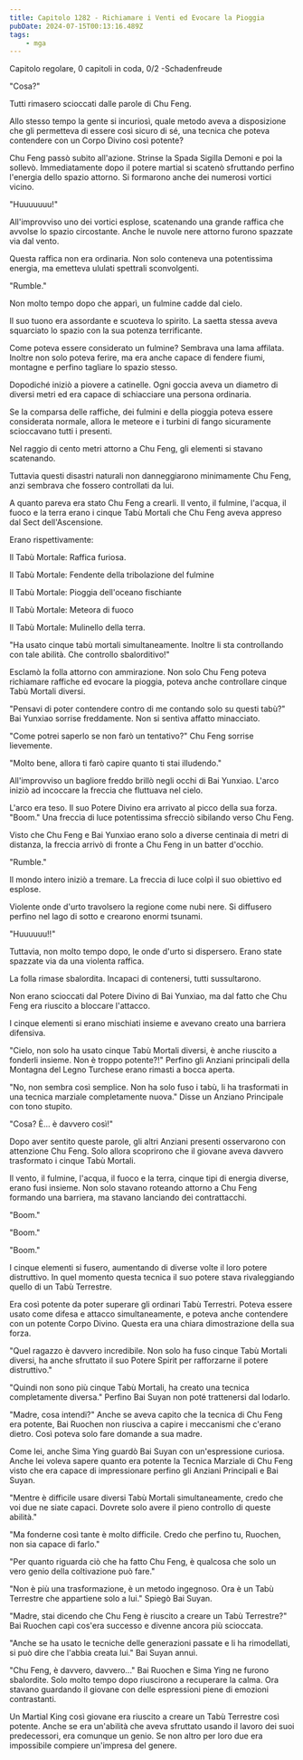 ```yaml
---
title: Capitolo 1282 - Richiamare i Venti ed Evocare la Pioggia
pubDate: 2024-07-15T00:13:16.489Z
tags:
    - mga
---
```



Capitolo regolare,
0 capitoli in coda, 0/2
-Schadenfreude</em>


"Cosa?"


Tutti rimasero scioccati dalle parole di Chu Feng.


Allo stesso tempo la gente si incuriosì, quale metodo aveva a disposizione che gli permetteva di essere così sicuro di sé, una tecnica che poteva contendere con un Corpo Divino così potente?


Chu Feng passò subito all'azione. Strinse la Spada Sigilla Demoni e poi la sollevò. Immediatamente dopo il potere martial si scatenò sfruttando perfino l'energia dello spazio attorno. Si formarono anche dei numerosi vortici vicino.


"Huuuuuuu!"


All'improvviso uno dei vortici esplose, scatenando una grande raffica che avvolse lo spazio circostante. Anche le nuvole nere attorno furono spazzate via dal vento.


Questa raffica non era ordinaria. Non solo conteneva una potentissima energia, ma emetteva ululati spettrali sconvolgenti.


"Rumble."


Non molto tempo dopo che apparì, un fulmine cadde dal cielo.


Il suo tuono era assordante e scuoteva lo spirito. La saetta stessa aveva squarciato lo spazio con la sua potenza terrificante.


Come poteva essere considerato un fulmine? Sembrava una lama affilata. Inoltre non solo poteva ferire, ma era anche capace di fendere fiumi, montagne e perfino tagliare lo spazio stesso.


Dopodiché iniziò a piovere a catinelle. Ogni goccia aveva un diametro di diversi metri ed era capace di schiacciare una persona ordinaria.


Se la comparsa delle raffiche, dei fulmini e della pioggia poteva essere considerata normale, allora le meteore e i turbini di fango sicuramente scioccavano tutti i presenti.


Nel raggio di cento metri attorno a Chu Feng, gli elementi si stavano scatenando.


Tuttavia questi disastri naturali non danneggiarono minimamente Chu Feng, anzi sembrava che fossero controllati da lui.


A quanto pareva era stato Chu Feng a crearli. Il vento, il fulmine, l'acqua, il fuoco e la terra erano i cinque Tabù Mortali che Chu Feng aveva appreso dal Sect dell'Ascensione.


Erano rispettivamente:


Il Tabù Mortale: Raffica furiosa.


Il Tabù Mortale: Fendente della tribolazione del fulmine


Il Tabù Mortale: Pioggia dell'oceano fischiante


Il Tabù Mortale: Meteora di fuoco


Il Tabù Mortale: Mulinello della terra.


"Ha usato cinque tabù mortali simultaneamente. Inoltre li sta controllando con tale abilità. Che controllo sbalorditivo!"


Esclamò la folla attorno con ammirazione. Non solo Chu Feng poteva richiamare raffiche ed evocare la pioggia, poteva anche controllare cinque Tabù Mortali diversi.


"Pensavi di poter contendere contro di me contando solo su questi tabù?" Bai Yunxiao sorrise freddamente. Non si sentiva affatto minacciato.


"Come potrei saperlo se non farò un tentativo?" Chu Feng sorrise lievemente.


"Molto bene, allora ti farò capire quanto ti stai illudendo."


All'improvviso un bagliore freddo brillò negli occhi di Bai Yunxiao. L'arco iniziò ad incoccare la freccia che fluttuava nel cielo.


L'arco era teso. Il suo Potere Divino era arrivato al picco della sua forza. "Boom." Una freccia di luce potentissima sfrecciò sibilando verso Chu Feng.


Visto che Chu Feng e Bai Yunxiao erano solo a diverse centinaia di metri di distanza, la freccia arrivò di fronte a Chu Feng in un batter d'occhio.


"Rumble."


Il mondo intero iniziò a tremare. La freccia di luce colpì il suo obiettivo ed esplose.


Violente onde d'urto travolsero la regione come nubi nere. Si diffusero perfino nel lago di sotto e crearono enormi tsunami.


"Huuuuuu!!"


Tuttavia, non molto tempo dopo, le onde d'urto si dispersero. Erano state spazzate via da una violenta raffica.


La folla rimase sbalordita. Incapaci di contenersi, tutti sussultarono.


Non erano scioccati dal Potere Divino di Bai Yunxiao, ma dal fatto che Chu Feng era riuscito a bloccare l'attacco.


I cinque elementi si erano mischiati insieme e avevano creato una barriera difensiva.


"Cielo, non solo ha usato cinque Tabù Mortali diversi, è anche riuscito a fonderli insieme. Non è troppo potente?!" Perfino gli Anziani principali della Montagna del Legno Turchese erano rimasti a bocca aperta.


"No, non sembra così semplice. Non ha solo fuso i tabù, li ha trasformati in una tecnica marziale completamente nuova." Disse un Anziano Principale con tono stupito.


"Cosa? È... è davvero così!"


Dopo aver sentito queste parole, gli altri Anziani presenti osservarono con attenzione Chu Feng. Solo allora scoprirono che il giovane aveva davvero trasformato i cinque Tabù Mortali.


Il vento, il fulmine, l'acqua, il fuoco e la terra, cinque tipi di energia diverse, erano fusi insieme. Non solo stavano roteando attorno a Chu Feng formando una barriera, ma stavano lanciando dei contrattacchi.


"Boom."


"Boom."


"Boom."


I cinque elementi si fusero, aumentando di diverse volte il loro potere distruttivo. In quel momento questa tecnica il suo potere stava rivaleggiando quello di un Tabù Terrestre.


Era così potente da poter superare gli ordinari Tabù Terrestri. Poteva essere usato come difesa e attacco simultaneamente, e poteva anche contendere con un potente Corpo Divino. Questa era una chiara dimostrazione della sua forza.


"Quel ragazzo è davvero incredibile. Non solo ha fuso cinque Tabù Mortali diversi, ha anche sfruttato il suo Potere Spirit per rafforzarne il potere distruttivo."


"Quindi non sono più cinque Tabù Mortali, ha creato una tecnica completamente diversa." Perfino Bai Suyan non poté trattenersi dal lodarlo.


"Madre, cosa intendi?" Anche se aveva capito che la tecnica di Chu Feng era potente, Bai Ruochen non riusciva a capire i meccanismi che c'erano dietro. Così poteva solo fare domande a sua madre.


Come lei, anche Sima Ying guardò Bai Suyan con un'espressione curiosa. Anche lei voleva sapere quanto era potente la Tecnica Marziale di Chu Feng visto che era capace di impressionare perfino gli Anziani Principali e Bai Suyan.


"Mentre è difficile usare diversi Tabù Mortali simultaneamente, credo che voi due ne siate capaci. Dovrete solo avere il pieno controllo di queste abilità."


"Ma fonderne così tante è molto difficile. Credo che perfino tu, Ruochen, non sia capace di farlo."


"Per quanto riguarda ciò che ha fatto Chu Feng, è qualcosa che solo un vero genio della coltivazione può fare."


"Non è più una trasformazione, è un metodo ingegnoso. Ora è un Tabù Terrestre che appartiene solo a lui." Spiegò Bai Suyan.


"Madre, stai dicendo che Chu Feng è riuscito a creare un Tabù Terrestre?" Bai Ruochen capì cos'era successo e divenne ancora più scioccata.


"Anche se ha usato le tecniche delle generazioni passate e li ha rimodellati, si può dire che l'abbia creata lui." Bai Suyan annuì.


"Chu Feng, è davvero, davvero..." Bai Ruochen e Sima Ying ne furono sbalordite. Solo molto tempo dopo riuscirono a recuperare la calma. Ora stavano guardando il giovane con delle espressioni piene di emozioni contrastanti.


Un Martial King così giovane era riuscito a creare un Tabù Terrestre così potente. Anche se era un'abilità che aveva sfruttato usando il lavoro dei suoi predecessori, era comunque un genio. Se non altro per loro due era impossibile compiere un'impresa del genere.
                                


                                



